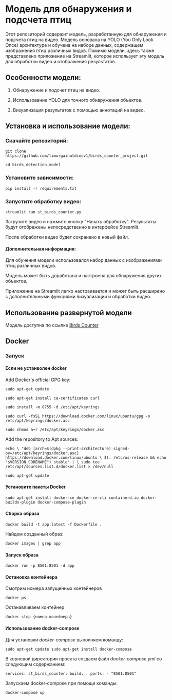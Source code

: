 # Модель для обнаружения и подсчета птиц

Этот репозиторий содержит модель, разработанную для обнаружения и подсчета птиц на видео. 
Модель основана на YOLO (You Only Look Once) архитектуре и обучена на наборе данных, 
содержащем изображения птиц различных видов. Помимо модели, здесь также представлено приложение на Streamlit, которое использует эту модель для обработки видео и отображения результатов.

## Особенности модели:

1. Обнаружение и подсчет птиц на видео.

2. Использование YOLO для точного обнаружения объектов.

3. Визуализация результатов с помощью аннотаций на видео.

## Установка и использование модели:

### Скачайте репозиторий:

`git clone https://github.com/timurgainutdinov1/birds_counter_project.git`

`cd birds_detection_model`

### Установите зависимости:

`pip install -r requirements.txt`

### Запустите обработку видео:

`streamlit run st_birds_counter.py`

Загрузите видео и нажмите кнопку "Начать обработку". Результаты будут отображены непосредственно в интерфейсе Streamlit.

После обработки видео будет сохранено в новый файл.

#### Дополнительная информация:

Для обучения модели использовался набор данных с изображениями птиц различных видов.

Модель может быть доработана и настроена для обнаружения других объектов.

Приложение на Streamlit легко настраивается и может быть расширено с дополнительными функциями визуализации и обработки видео.

## Использование развернутой модели

Модель доступна по ссылке [Birds Counter](https://birdscounter.streamlit.app/)

## Docker


### Запуск

#### Если не устанволен docker

Add Docker's official GPG key:

`sudo apt-get update`

`sudo apt-get install ca-certificates curl`

`sudo install -m 0755 -d /etc/apt/keyrings`

`sudo curl -fsSL https://download.docker.com/linux/ubuntu/gpg -o /etc/apt/keyrings/docker.asc`

`sudo chmod a+r /etc/apt/keyrings/docker.asc`

Add the repository to Apt sources:

`echo \
  "deb [arch=$(dpkg --print-architecture) signed-by=/etc/apt/keyrings/docker.asc] https://download.docker.com/linux/ubuntu \
  $(. /etc/os-release && echo "$VERSION_CODENAME") stable" | \
  sudo tee /etc/apt/sources.list.d/docker.list > /dev/null`

`sudo apt-get update`

#### Установите пакеты Docker

`sudo apt-get install docker-ce docker-ce-cli containerd.io docker-buildx-plugin docker-compose-plugin`

#### Сборка образа

`docker build -t app:latest -f Dockerfile .`

Найдем созданный образ:

`docker images | grep app`

#### Запуск образа

`docker run -p 8501:8501 -d app`

#### Остановка контейнера

Смотрим номера запущенных контейнеров

`docker ps`

Останавливаем контейнер

`docker stop {номер конейнера}`

#### Использование docker-compose

Для установки *docker-compose* выполняем команду:

`sudo apt-get update
sudo apt-get install docker-compose`

В корневой директории проекта создаем файл *docker-compose.yml* со следующим содержанием:

`
services:
  st_birds_counter:
    build: .
    ports:
      - "8501:8501"
`

Запускаем docker-compose при помощи команды:

`docker-compose up`


